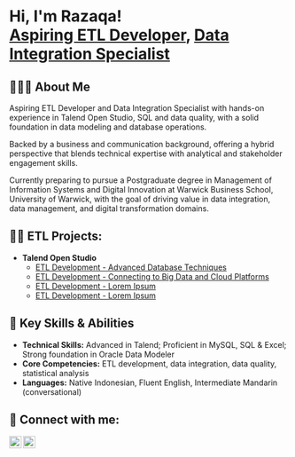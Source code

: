 <h1>Hi, I'm Razaqa! <br/><a href="https://github.com/razaqasubagyo">Aspiring ETL Developer</a>, <a href="https://www.linkedin.com/in/razaqasubagyo">Data Integration Specialist</a></h1>

<h2>🙋🏻‍♂️ About Me</h2>
<p>Aspiring ETL Developer and Data Integration Specialist with hands-on experience in Talend Open Studio, SQL and data quality, with a solid foundation in data modeling and database operations.</p>

<p>Backed by a business and communication background, offering a hybrid perspective that blends technical expertise with analytical and stakeholder engagement skills.</p>

<p>Currently preparing to pursue a Postgraduate degree in Management of Information Systems and Digital Innovation at Warwick Business School, University of Warwick, with the goal of driving value in data integration, data management, and digital transformation domains.</p>

<h2>👨‍💻 ETL Projects:</h2>

- <b>Talend Open Studio</b>
  - [ETL Development - Advanced Database Techniques](https://github.com/razaqasubagyo/ETLDevelopmentAdvancedDatabaseTechniques)
  - [ETL Development - Connecting to Big Data and Cloud Platforms](https://github.com/razaqasubagyo/ETLDevelopmentConnectingToBigDataAndCloudPlatforms)
  - [ETL Development - Lorem Ipsum](https://github.com/joshmadakor1/Algorithms-Practice)
  - [ETL Development - Lorem Ipsum](https://github.com/joshmadakor1/Algorithms-Practice)

<h2>🔑 Key Skills & Abilities</h2>
<ul>
  <li><strong>Technical Skills:</strong> Advanced in Talend; Proficient in MySQL, SQL & Excel; Strong foundation in Oracle Data Modeler</li>
  <li><strong>Core Competencies:</strong> ETL development, data integration, data quality, statistical analysis</li>
  <li><strong>Languages:</strong> Native Indonesian, Fluent English, Intermediate Mandarin (conversational)</li>
</ul>

<h2> 🤳 Connect with me:</h2>

[<img align="left" alt="JoshMadakor | LinkedIn" width="22px" src="https://cdn.jsdelivr.net/npm/simple-icons@v3/icons/linkedin.svg" />][linkedin]
[<img align="left" alt="JoshMadakor | Instagram" width="22px" src="https://cdn.jsdelivr.net/npm/simple-icons@v3/icons/instagram.svg" />][instagram]

[instagram]: https://www.instagram.com/razaqasubagyo_/
[linkedin]: https://linkedin.com/in/razaqasubagyo

<!--
**joshmadakor1/joshmadakor1** is a ✨ _special_ ✨ repository because its `README.md` (this file) appears on your GitHub profile.

Here are some ideas to get you started:

- 🔭 I’m currently working on ...
- 🌱 I’m currently learning ...
- 👯 I’m looking to collaborate on ...
- 🤔 I’m looking for help with ...
- 💬 Ask me about ...
- 📫 How to reach me: ...
- 😄 Pronouns: ...
- ⚡ Fun fact: ...
-->
